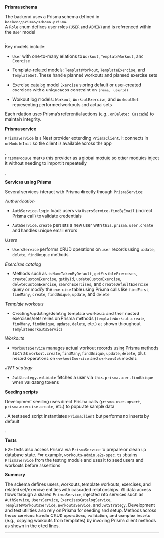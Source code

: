 **Prisma schema**

The backend uses a Prisma schema defined in `backend/prisma/schema.prisma`.  
A `Role` enum defines user roles (`USER` and `ADMIN`) and is referenced within the `User` model

.  
Key models include:

- `User` with one-to-many relations to `Workout`, `TemplateWorkout`, and `Exercise`
    

- Template-related models: `TemplateWorkout`, `TemplateExercise`, and `TemplateSet`. These handle planned workouts and planned exercise sets
    
- Exercise catalog model `Exercise` storing default or user-created exercises with a uniqueness constraint on `(name, userId)`
    
- Workout log models: `Workout`, `WorkoutExercise`, and `WorkoutSet` representing performed workouts and actual sets
    

Each relation uses Prisma’s referential actions (e.g., `onDelete: Cascade`) to maintain integrity.

**Prisma service**

`PrismaService` is a Nest provider extending `PrismaClient`. It connects in `onModuleInit` so the client is available across the app

.  
`PrismaModule` marks this provider as a global module so other modules inject it without needing to import it repeatedly

.

**Services using Prisma**

Several services interact with Prisma directly through `PrismaService`:

_Authentication_

- `AuthService.login` loads users via `UsersService.findByEmail` (indirect Prisma call) to validate credentials
    

- `AuthService.create` persists a new user with `this.prisma.user.create` and handles unique email errors
    

_Users_

- `UsersService` performs CRUD operations on `user` records using `update`, `delete`, `findUnique` methods
    

_Exercises catalog_

- Methods such as `isNameTakenByDefault`, `getVisibleExercises`, `createCustomExercise`, `getById`, `updateCustomExercise`, `deleteCustomExercise`, `searchExercises`, and `createDefaultExercise` query or modify the `exercise` table using Prisma calls like `findFirst`, `findMany`, `create`, `findUnique`, `update`, and `delete`
    

_Template workouts_

- Creating/updating/deleting template workouts and their nested exercises/sets relies on Prisma methods (`templateWorkout.create`, `findMany`, `findUnique`, `update`, `delete`, etc.) as shown throughout `TemplateWorkoutsService`
    

_Workouts_

- `WorkoutsService` manages actual workout records using Prisma methods such as `workout.create`, `findMany`, `findUnique`, `update`, `delete`, plus nested operations on `workoutExercise` and `workoutSet` models
    

_JWT strategy_

- `JwtStrategy.validate` fetches a user via `this.prisma.user.findUnique` when validating tokens
    

**Seeding scripts**

Development seeding uses direct Prisma calls (`prisma.user.upsert`, `prisma.exercise.create`, etc.) to populate sample data

. A test seed script instantiates `PrismaClient` but performs no inserts by default

.

**Tests**

E2E tests also access Prisma via `PrismaService` to prepare or clean up database state. For example, `workouts-admin.e2e-spec.ts` obtains `PrismaService` from the testing module and uses it to seed users and workouts before assertions

**Summary**

The schema defines users, workouts, template workouts, exercises, and related set/exercise entities with cascaded relationships. All data access flows through a shared `PrismaService`, injected into services such as `AuthService`, `UsersService`, `ExercisesCatalogService`, `TemplateWorkoutsService`, `WorkoutsService`, and `JwtStrategy`. Development and test utilities also rely on Prisma for seeding and setup. Methods across these services handle CRUD operations, validation, and complex inserts (e.g., copying workouts from templates) by invoking Prisma client methods as shown in the cited lines.

---
